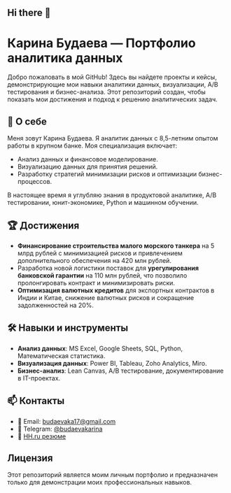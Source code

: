 ## Hi there 👋

# Карина Будаева — Портфолио аналитика данных

Добро пожаловать в мой GitHub! Здесь вы найдете проекты и кейсы, демонстрирующие мои навыки аналитики данных, визуализации, A/B тестирования и бизнес-анализа. Этот репозиторий создан, чтобы показать мои достижения и подход к решению аналитических задач.

## 📜 О себе

Меня зовут Карина Будаева. Я аналитик данных с 8,5-летним опытом работы в крупном банке. Моя специализация включает:
- Анализ данных и финансовое моделирование.
- Визуализацию данных для принятия решений.
- Разработку стратегий минимизации рисков и оптимизации бизнес-процессов.

В настоящее время я углубляю знания в продуктовой аналитике, A/B тестировании, юнит-экономике, Python и машинном обучении.

## 🏆 Достижения
- **Финансирование строительства малого морского танкера** на 5 млрд рублей с минимизацией рисков и привлечением дополнительного обеспечения на 420 млн рублей.
- Разработка новой логистики поставок для **урегулирования банковской гарантии** на 110 млн рублей, что позволило пролонгировать контракт и минимизировать риски.
- **Оптимизация валютных кредитов** для экспортных контрактов в Индии и Китае, снижение валютных рисков и сокращение задолженностей на 20%.

## 🛠️ Навыки и инструменты
- **Анализ данных**: MS Excel, Google Sheets, SQL, Python, Математическая статистика.
- **Визуализация данных**: Power BI, Tableau, Zoho Analytics, Miro.
- **Бизнес-анализ**: Lean Canvas, A/B тестирование, документирование в IT-проектах.


## 📫 Контакты
- 📧 Email: budaevaka17@gmail.com  
- 💬 Telegram: [@budaevakarina](https://t.me/budaevakarina)  
- 📄 [HH.ru резюме](https://goo.su/4cl9i)  

## Лицензия
Этот репозиторий является моим личным портфолио и предназначен только для демонстрации моих профессиональных навыков.
